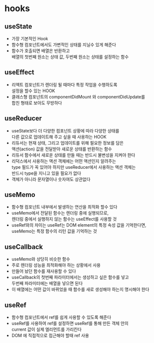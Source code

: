 # hooks

## useState

- 가장 기본적인 Hook
- 함수형 컴포넌트에서도 가변적인 상태를 지닐수 있게 해준다
- 함수가 호출되면 배열은 반환하고  
  배열의 첫번째 원소는 상태 값, 두번째 원소는 상태를 설정하는 함수

## useEffect

- 리액트 컴포넌트가 렌더링 될 때마다 특정 작업을 수행하도록  
  설정을 할수 있는 HOOK
- 클래스형 컴포넌트의 componentDidMount 와 componentDidUpdate를  
  합친 형태로 보아도 무방하다

## useReducer

- useState보다 더 다양한 컴포넌트 상황에 따라 다양한 상태를  
  다른 값으로 업데이트해 주고 싶을 때 사용하는 HOOK
- 리듀서는 현재 상태, 그리고 업데이트를 위해 필요한 정보를 담은  
  액션(action) 값을 전달받아 새로운 상태를 반환하는 함수
- 리듀서 함수에서 새로운 상태를 만들 때는 반드시 불변성을 지켜야 한다
- 리덕스에서 사용하는 액션 객체에는 어떤 액션인지 알려주는  
  type 필드가 꼭 있어야 하지만 useReducer에서 사용하는 액션 객체는  
  반드시 type을 지니고 있을 필요가 없다
- 객체가 아니라 문자열이나 숫자여도 상관없다

## useMemo

- 함수형 컴포넌트 내부에서 발생하는 연산을 최적화 할수 있다
- useMemo에서 전달된 함수는 렌더링 중에 실행되므로,  
  렌더링 중에서 실행하지 않는 함수는 useEffect를 사용할 것
- useRef와의 차이는 useRef는 DOM element의 특정 속성 값을 기억한다면,  
  useMemo는 특정 함수의 리턴 값을 기억하는 것

## useCallback

- useMemo와 상당히 비슷한 함수
- 주로 렌더링 성능을 최적화해야 하는 상황에서 사용
- 만들어 놨던 함수를 재사용할 수 있다
- useCallback의 첫번째 파라미터에서는 생성하고 싶은 함수를 넣고  
  두번째 파라미터에는 배열을 넣으면 된다
- 이 배열에는 어떤 값이 바뀌었을 때 함수를 새로 생성해야 하는지 명시해야 한다

## useRef

- 함수형 컴포넌트에서 ref를 쉽게 사용할 수 있도록 해준다
- useRef를 사용하여 ref를 설정하면 useRef를 통해 만든 객체 안의  
  current 값이 실제 엘리먼트를 가리킨다
- DOM 에 직접적으로 접근해야 할때 ref 사용
